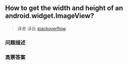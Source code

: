## How to get the width and height of an android.widget.ImageView?

> 译者 译自 [stackoverflow](http://stackoverflow.com/questions/4680499/how-to-get-the-width-and-height-of-an-android-widget-imageview) 

### 问题描述 

### 高票答案 

